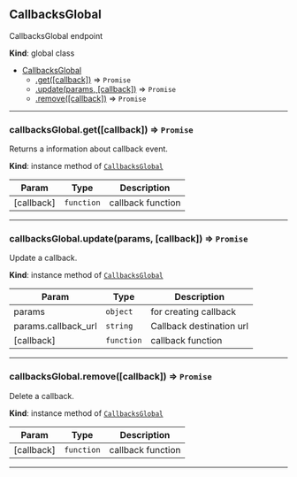 <a name="CallbacksGlobal"></a>

## CallbacksGlobal
CallbacksGlobal endpoint

**Kind**: global class  

* [CallbacksGlobal](#CallbacksGlobal)
    * [.get([callback])](#CallbacksGlobal+get) ⇒ <code>Promise</code>
    * [.update(params, [callback])](#CallbacksGlobal+update) ⇒ <code>Promise</code>
    * [.remove([callback])](#CallbacksGlobal+remove) ⇒ <code>Promise</code>


* * *

<a name="CallbacksGlobal+get"></a>

### callbacksGlobal.get([callback]) ⇒ <code>Promise</code>
Returns a information about callback event.

**Kind**: instance method of [<code>CallbacksGlobal</code>](#CallbacksGlobal)  

| Param | Type | Description |
| --- | --- | --- |
| [callback] | <code>function</code> | callback function |


* * *

<a name="CallbacksGlobal+update"></a>

### callbacksGlobal.update(params, [callback]) ⇒ <code>Promise</code>
Update a callback.

**Kind**: instance method of [<code>CallbacksGlobal</code>](#CallbacksGlobal)  

| Param | Type | Description |
| --- | --- | --- |
| params | <code>object</code> | for creating callback |
| params.callback_url | <code>string</code> | Callback destination url |
| [callback] | <code>function</code> | callback function |


* * *

<a name="CallbacksGlobal+remove"></a>

### callbacksGlobal.remove([callback]) ⇒ <code>Promise</code>
Delete a callback.

**Kind**: instance method of [<code>CallbacksGlobal</code>](#CallbacksGlobal)  

| Param | Type | Description |
| --- | --- | --- |
| [callback] | <code>function</code> | callback function |


* * *

